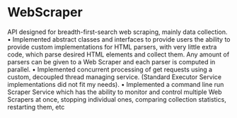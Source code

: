 # WebScraper
API designed for breadth-first-search web scraping, mainly data collection.
• Implemented abstract classes and interfaces to provide users the ability to provide custom 
implementations for HTML parsers, with very little extra code, which parse desired HTML elements and 
collect them. Any amount of parsers can be given to a Web Scraper and each parser is computed in parallel.
• Implemented concurrent processing of get requests using a custom, decoupled thread managing service.
(Standard Executor Service implementations did not fit my needs).
• Implemented a command line run Scraper Service which has the ability to monitor and control multiple 
Web Scrapers at once, stopping individual ones, comparing collection statistics, restarting them, etc
